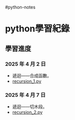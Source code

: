 #python-notes
# python學習紀錄

## 學習進度
### 2025 年 4 月 2 日
- 遞迴——合成函數。
- [recursion_1.py](recursion_1.py)
### 2025 年 4 月 7 日
- 遞迴——切木段。
- [recursion_2.py](recursion_2.py)



